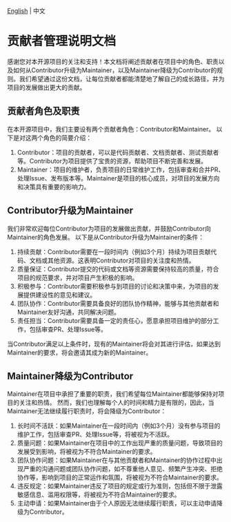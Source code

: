 [English](CONTRIBUTORS.md) | 中文

# 贡献者管理说明文档

感谢您对本开源项目的关注和支持！本文档将阐述贡献者在项目中的角色、职责以及如何从Contributor升级为Maintainer，以及Maintainer降级为Contributor的规则。我们希望通过这份文档，让每位贡献者都能清楚地了解自己的成长路径，并为项目的发展做出更大的贡献。

## 贡献者角色及职责

在本开源项目中，我们主要设有两个贡献者角色：Contributor和Maintainer。
以下是对这两个角色的简要介绍：
1. Contributor：项目的贡献者，可以是代码贡献者、文档贡献者、测试贡献者等。Contributor为项目提供了宝贵的资源，帮助项目不断完善和发展。
2. Maintainer：项目的维护者，负责项目的日常维护工作，包括审查和合并PR、处理Issue、发布版本等。Maintainer是项目的核心成员，对项目的发展方向和决策具有重要的影响力。

## Contributor升级为Maintainer

我们非常欢迎每位Contributor为项目的发展做出贡献，并鼓励Contributor向Maintainer的角色发展。
以下是从Contributor升级为Maintainer的条件：
1. 持续贡献：Contributor需要在一段时间内（例如3个月）持续为项目贡献代码、文档或其他资源。这表明Contributor对项目的关注度和热情。
2. 质量保证：Contributor提交的代码或文档等资源需要保持较高的质量，符合项目的规范要求，并对项目产生积极的影响。
3. 积极参与：Contributor需要积极参与到项目的讨论和决策中来，为项目的发展提供建设性的意见和建议。
4. 团队协作：Contributor需要具备良好的团队协作精神，能够与其他贡献者和Maintainer友好沟通，共同解决问题。
5. 责任担当：Contributor需要具备一定的责任心，愿意承担项目维护的部分工作，包括审查PR、处理Issue等。

当Contributor满足以上条件时，现有的Maintainer将会对其进行评估，如果达到Maintainer的要求，将会邀请其成为新的Maintainer。

## Maintainer降级为Contributor

Maintainer在项目中承担了重要的职责，我们希望每位Maintainer都能够保持对项目的关注和热情。
然而，我们也理解每个人的时间和精力是有限的，因此，当Maintainer无法继续履行职责时，将会降级为Contributor：
1. 长时间不活跃：如果Maintainer在一段时间内（例如3个月）没有参与项目的维护工作，包括审查PR、处理Issue等，将被视为不活跃。
2. 质量问题：如果Maintainer在项目中的工作出现严重的质量问题，导致项目的发展受到影响，将被视为不符合Maintainer的要求。
3. 团队协作问题：如果Maintainer在与其他贡献者和Maintainer的协作过程中出现严重的沟通问题或团队协作问题，如不尊重他人意见、频繁产生冲突、拒绝协作等，影响到项目的正常运作和氛围，将被视为不符合Maintainer的要求。
4. 违反规定：如果Maintainer违反了项目的规定或行为准则，包括但不限于泄露敏感信息、滥用权限等，将被视为不符合Maintainer的要求。
5. 主动申请：如果Maintainer由于个人原因无法继续履行职责，可以主动申请降级为Contributor。
